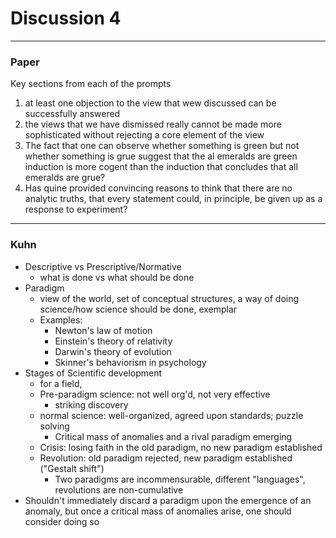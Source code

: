 <h1>Discussion 4</h1>

---

<h3>Paper</h3>

Key sections from each of the prompts
1. at least one objection to the view that wew discussed can be successfully answered
2. the views that we have dismissed really cannot be made more sophisticated without rejecting a core element of the view
3. The fact that one can observe whether something is green but not whether something is grue suggest that the al emeralds are green induction is more cogent than the induction that concludes that all emeralds are grue?
4. Has quine provided convincing reasons to think that there are no analytic truths, that every statement could, in principle, be given up as a response to experiment?

---

<h3>Kuhn</h3>

  * Descriptive vs Prescriptive/Normative
      - what is done vs what should be done
  * Paradigm
      - view of the world, set of conceptual structures, a way of doing science/how science should be done, exemplar
      - Examples:
          + Newton's law of motion
          + Einstein's theory of relativity
          + Darwin's theory of evolution
          + Skinner's behaviorism in psychology
  * Stages of Scientific development
      - for a field, 
      - Pre-paradigm science: not well org'd, not very effective
          + striking discovery
      - normal science: well-organized, agreed upon standards; puzzle solving
          + Critical mass of anomalies and a rival paradigm emerging
      - Crisis: losing faith in the old paradigm, no new paradigm established 
      - Revolution: old paradigm rejected, new paradigm established ("Gestalt shift")
          + Two paradigms are incommensurable, different "languages", revolutions are non-cumulative
  * Shouldn't immediately discard a paradigm upon the emergence of an anomaly, but once a critical mass of anomalies arise, one should consider doing so